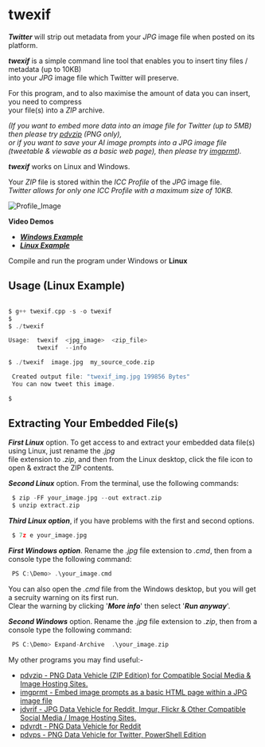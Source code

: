 # twexif

***Twitter*** will strip out metadata from your *JPG* image file when posted on its platform.

***twexif*** is a simple command line tool that enables you to insert tiny files / metadata (up to 10KB)  
into your *JPG* image file which Twitter will preserve.

For this program, and to also maximise the amount of data you can insert, you need to compress  
your file(s) into a *ZIP* archive.

*(If you want to embed more data into an image file for Twitter (up to 5MB) then please try [pdvzip](https://github.com/CleasbyCode/pdvzip)  (PNG only),  
or if you want to save your AI image prompts into a JPG image file (tweetable & viewable as a basic web page), then please try [imgprmt](https://github.com/CleasbyCode/imgprmt)).*

***twexif*** works on Linux and Windows.  

Your *ZIP* file is stored within the *ICC Profile* of the *JPG* image file.  
*Twitter allows for only one ICC Profile with a maximum size of 10KB.*

![Profile_Image](https://github.com/CleasbyCode/twexif/blob/main/demo_image/profile.png)  

**Video Demos**  

* [***Windows Example***](https://youtu.be/hBupOu7fbfo)
* [***Linux Example***](https://youtu.be/BfvwBWeAfzM)
  
Compile and run the program under Windows or **Linux**  

## Usage (Linux Example)

```c

$ g++ twexif.cpp -s -o twexif
$
$ ./twexif

Usage:  twexif  <jpg_image>  <zip_file>
        twexif  --info

$ ./twexif  image.jpg  my_source_code.zip

 Created output file: "twexif_img.jpg 199856 Bytes"
 You can now tweet this image.

$

```
## Extracting Your Embedded File(s)

***First Linux*** option. To get access to and extract your embedded data file(s) using Linux, just rename the *.jpg*  
file extension to *.zip*, and then from the Linux desktop, click the file icon to open & extract the ZIP contents. 

***Second Linux*** option. From the terminal, use the following commands:

```c 
 $ zip -FF your_image.jpg --out extract.zip
 $ unzip extract.zip
```

***Third Linux option***, if you have problems with the first and second options.

```c
 $ 7z e your_image.jpg
```

***First Windows option***. Rename the *.jpg* file extension to *.cmd*, then from a console type the following command: 

```c
 PS C:\Demo> .\your_image.cmd 
```
You can also open the *.cmd* file from the Windows desktop, but you will get a secruity warning on its first run.  
Clear the warning by clicking '***More info***' then select '***Run anyway***'.  

***Second Windows*** option. Rename the *.jpg* file extension to *.zip*, then from a console type the following command: 

```c
 PS C:\Demo> Expand-Archive  .\your_image.zip 
```

My other programs you may find useful:-  

* [pdvzip - PNG Data Vehicle (ZIP Edition) for Compatible Social Media & Image Hosting Sites.](https://github.com/CleasbyCode/pdvzip)
* [imgprmt - Embed image prompts as a basic HTML page within a JPG image file](https://github.com/CleasbyCode/imgprmt)
* [jdvrif - JPG Data Vehicle for Reddit, Imgur, Flickr & Other Compatible Social Media / Image Hosting Sites.](https://github.com/CleasbyCode/jdvrif)
* [pdvrdt - PNG Data Vehicle for Reddit](https://github.com/CleasbyCode/pdvrdt)  
* [pdvps - PNG Data Vehicle for Twitter, PowerShell Edition](https://github.com/CleasbyCode/pdvps)   

##

